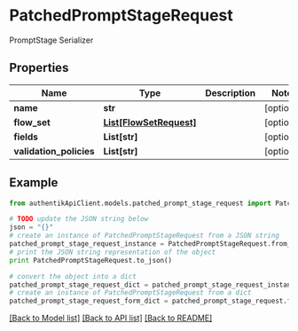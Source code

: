 # PatchedPromptStageRequest

PromptStage Serializer

## Properties
Name | Type | Description | Notes
------------ | ------------- | ------------- | -------------
**name** | **str** |  | [optional] 
**flow_set** | [**List[FlowSetRequest]**](FlowSetRequest.md) |  | [optional] 
**fields** | **List[str]** |  | [optional] 
**validation_policies** | **List[str]** |  | [optional] 

## Example

```python
from authentikApiClient.models.patched_prompt_stage_request import PatchedPromptStageRequest

# TODO update the JSON string below
json = "{}"
# create an instance of PatchedPromptStageRequest from a JSON string
patched_prompt_stage_request_instance = PatchedPromptStageRequest.from_json(json)
# print the JSON string representation of the object
print PatchedPromptStageRequest.to_json()

# convert the object into a dict
patched_prompt_stage_request_dict = patched_prompt_stage_request_instance.to_dict()
# create an instance of PatchedPromptStageRequest from a dict
patched_prompt_stage_request_form_dict = patched_prompt_stage_request.from_dict(patched_prompt_stage_request_dict)
```
[[Back to Model list]](../README.md#documentation-for-models) [[Back to API list]](../README.md#documentation-for-api-endpoints) [[Back to README]](../README.md)


